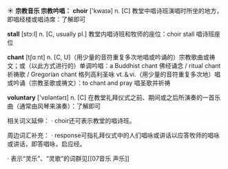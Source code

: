 ☀ <span class="category">**宗教音乐 宗教吟唱：**</span>
<span class="vocabulary">**choir**</span> ['kwaɪə] 
<span class="definition">n. [C] 教堂中唱诗班演唱时所坐的地方，即唱经楼或唱诗席：</span>了解即可
           
<span class="vocabulary">**stall**</span> [stɔ:l]
<span class="definition">n. [C, usually pl.] 教堂内唱诗班和牧师的座位：</span>choir stall 唱诗班座位

<span class="vocabulary">**chant**</span> [tʃɑːnt] 
<span class="definition">n. [C, U]（用少量的音符重复多次地唱或吟诵的）宗教歌曲或祷文；或（以此方式进行的）单调吟唱：</span>a Buddhist chant 佛经诵念 / ritual chant 祈祷歌 / Gregorian chant 格列高利圣咏 <span class="definition">vt.＆vi.（用少量的音符重复多次地）唱或吟诵（宗教圣歌或祷文）：</span>to chant and pray 唱圣歌并祈祷

<span class="vocabulary">**voluntary**</span> ['vɒləntərɪ] 
<span class="definition">n. [C] 在教堂礼拜仪式之前、期间或之后所演奏的一首乐曲（通常由风琴来演奏）：</span>了解即可

相关词义延伸：
· choir还可表示教堂的唱诗班。

周边词汇补充：
· response可指礼拜仪式中的人们唱咏或讲话以应答牧师的唱咏或讲话，即答唱咏，启应经。
 
· 表示“灵乐”、“灵歌”的词群见[[07音乐 声乐]]
